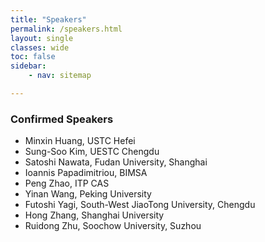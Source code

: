 ```yaml
---
title: "Speakers"
permalink: /speakers.html
layout: single
classes: wide
toc: false
sidebar:
    - nav: sitemap

---
```


### Confirmed Speakers

* Minxin Huang, USTC Hefei
* Sung-Soo Kim, UESTC Chengdu
* Satoshi Nawata, Fudan University, Shanghai
* Ioannis Papadimitriou, BIMSA
* Peng Zhao, ITP CAS
* Yinan Wang, Peking University
* Futoshi Yagi, South-West JiaoTong University, Chengdu
* Hong Zhang, Shanghai University
* Ruidong Zhu, Soochow University, Suzhou
